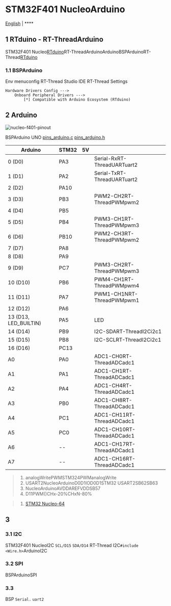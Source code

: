 # STM32F401 NucleoArduino

[English](README.md) | ****

## 1 RTduino - RT-ThreadArduino

STM32F401 Nucleo[RTduino](https://github.com/RTduino/RTduino)RT-ThreadArduinoArduinoBSPArduinoRT-Thread[RTduino](https://github.com/RTduino/RTduino)

### 1.1 BSPArduino

Env  menuconfig  RT-Thread Studio IDE  RT-Thread Settings

```Kconfig
Hardware Drivers Config --->
    Onboard Peripheral Drivers --->
        [*] Compatible with Arduino Ecosystem (RTduino)
```

## 2 Arduino

![nucleo-f401-pinout](nucleo-f401-pinout.png)

BSPArduino UNO [pins_arduino.c](pins_arduino.c)  [pins_arduino.h](pins_arduino.h)

| Arduino           | STM32 | 5V |                                             |
| --------------------- | --------- | ---- | --------------------------------------------- |
| 0 (D0)                | PA3       |     | Serial-RxRT-ThreadUARTuart2        |
| 1 (D1)                | PA2       |     | Serial-TxRT-ThreadUARTuart2        |
| 2 (D2)                | PA10      |     |                                               |
| 3 (D3)                | PB3       |     | PWM2-CH2RT-ThreadPWMpwm2           |
| 4 (D4)                | PB5       |     |                                               |
| 5 (D5)                | PB4       |     | PWM3-CH1RT-ThreadPWMpwm3           |
| 6 (D6)                | PB10      |     | PWM2-CH3RT-ThreadPWMpwm2           |
| 7 (D7)                | PA8       |     |                                               |
| 8 (D8)                | PA9       |     |                                               |
| 9 (D9)                | PC7       |     | PWM3-CH2RT-ThreadPWMpwm3           |
| 10 (D10)              | PB6       |     | PWM4-CH1RT-ThreadPWMpwm4           |
| 11 (D11)              | PA7       |     | PWM1-CH1NRT-ThreadPWMpwm1          |
| 12 (D12)              | PA6       |     |                                               |
| 13 (D13, LED_BUILTIN) | PA5       |     | LED                                       |
| 14 (D14)              | PB9       |     | I2C-SDART-ThreadI2Ci2c1          |
| 15 (D15)              | PB8       |     | I2C-SCLRT-ThreadI2Ci2c1          |
| 16 (D16)              | PC13      |     |                                     |
| A0                    | PA0       |     | ADC1-CH0RT-ThreadADCadc1           |
| A1                    | PA1       |     | ADC1-CH1RT-ThreadADCadc1           |
| A2                    | PA4       |     | ADC1-CH4RT-ThreadADCadc1           |
| A3                    | PB0       |     | ADC1-CH8RT-ThreadADCadc1           |
| A4                    | PC1       |     | ADC1-CH11RT-ThreadADCadc1          |
| A5                    | PC0       |     | ADC1-CH10RT-ThreadADCadc1          |
| A6                    | --        |      |  ADC1-CH17RT-ThreadADCadc1 |
| A7                    | --        |      |  ADC1-CH16RT-ThreadADCadc1   |

> 
> 
> 1. analogWritePWMSTM324PWManalogWrite
> 2. USART2NucleoArduinoD0D1IOD0D1STM32 USART2SB62SB63
> 3. NucleoArduinoAVDDAREFVDDSB57
> 4. D11PWM()CHx-20%CHxN-80%

> 
> 
> 1. [STM32 Nucleo-64](https://www.st.com/resource/en/user_manual/um1724-stm32-nucleo64-boards-mb1136-stmicroelectronics.pdf)

## 3 

### 3.1 I2C

STM32F401 NucleoI2C `SCL/D15`  `SDA/D14` RT-Thread I2C`#include <Wire.h>`ArduinoI2C

### 3.2 SPI

BSPArduinoSPI

### 3.3 

BSP `Serial.`  `uart2` [](https://github.com/RTduino/RTduino/blob/master/examples/Basic/helloworld.cpp)
